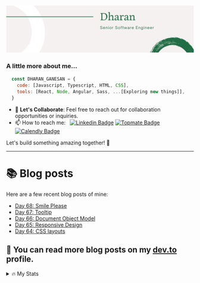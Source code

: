 <img src="./Banner.png" alt="Dharan">

### A little more about me...

```javascript
  const DHARAN_GANESAN = {
    code: [Javascript, Typescript, HTML, CSS],
    tools: [React, Node, Angular, Sass, ...[Exploring new things]],
  }
```

- 💌 **Let's Collaborate**: Feel free to reach out for collaboration opportunities or inquiries.
- 📫 How to reach me: &nbsp; [![Linkedin Badge](https://img.shields.io/badge/-Dharan_Ganesan-blue?style=flat&logo=Linkedin&logoColor=white)](https://www.linkedin.com/in/dharan-ganesan)
[![Topmate Badge](https://img.shields.io/badge/Topmate-Dharan_Ganesan-blue?style=flat&logo=Topmate&color=ff5b5b)](https://topmate.io/dharan_ganesan) [![Calendly Badge](https://img.shields.io/badge/Calendly-Dharan_Ganesan-blue?&color=white)](https://calendly.com/dharang/15min)

Let's build something amazing together! 🚀

---

# 📚 Blog posts
Here are a few recent blog posts of mine:

<!-- BLOG-POST-LIST:START -->
- [Day 68: Smile Please](https://dev.to/dhrn/day-68-smile-5b15)
- [Day 67: Tooltip](https://dev.to/dhrn/day-67-css-only-tooltip-30b6)
- [Day 66: Document Object Model](https://dev.to/dhrn/day-66-document-object-model-38ha)
- [Day 65: Responsive Design](https://dev.to/dhrn/day-65-responsive-design-3i7o)
- [Day 64: CSS layouts](https://dev.to/dhrn/day-64-css-layouts-3c1i)
<!-- BLOG-POST-LIST:END -->


📖 You can read more blog posts on my [dev.to](https://dev.to/dhrn) profile.
---

<details>
  <summary>🔥 My Stats</summary>

[![GitHub Streak](http://github-readme-streak-stats.herokuapp.com?user=dhrn&theme=dark&background=000000)](https://git.io/streak-stats)

[![Top Langs](https://github-readme-stats.vercel.app/api/top-langs/?username=dhrn&layout=compact&theme=vision-friendly-dark)](https://github.com/anuraghazra/github-readme-stats)

</details>
